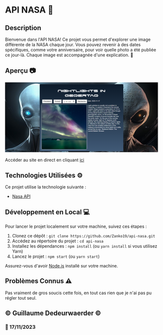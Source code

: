 # API NASA :rocket:

## Description

Bienvenue dans l'API NASA! Ce projet vous permet d'explorer une image différente de la NASA chaque jour. Vous pouvez revenir à des dates spécifiques, comme votre anniversaire, pour voir quelle photo a été publiée ce jour-là. Chaque image est accompagnée d'une explication. :book:

## Aperçu :camera:

![Aperçu de l'interface](./img/ScreenDesk.png)

Accéder au site en direct en cliquant [ici](https://zanko19.github.io/api-nasa/)

## Technologies Utilisées :gear:

Ce projet utilise la technologie suivante :

- [Nasa API](https://api.nasa.gov/)

## Développement en Local :computer:

Pour lancer le projet localement sur votre machine, suivez ces étapes :

1. Clonez ce dépôt : `git clone https://github.com/Zanko19/api-nasa.git`
2. Accédez au répertoire du projet : `cd api-nasa`
3. Installez les dépendances : `npm install` (ou `yarn install` si vous utilisez Yarn)
4. Lancez le projet : `npm start` (ou `yarn start`)

Assurez-vous d'avoir [Node.js](https://nodejs.org/) installé sur votre machine.

## Problèmes Connus :warning:

Pas vraiment de gros soucis cette fois, en tout cas rien que je n'ai pas pu régler tout seul.

## © Guillaume Dedeurwaerder © 
### :calendar: 17/11/2023

